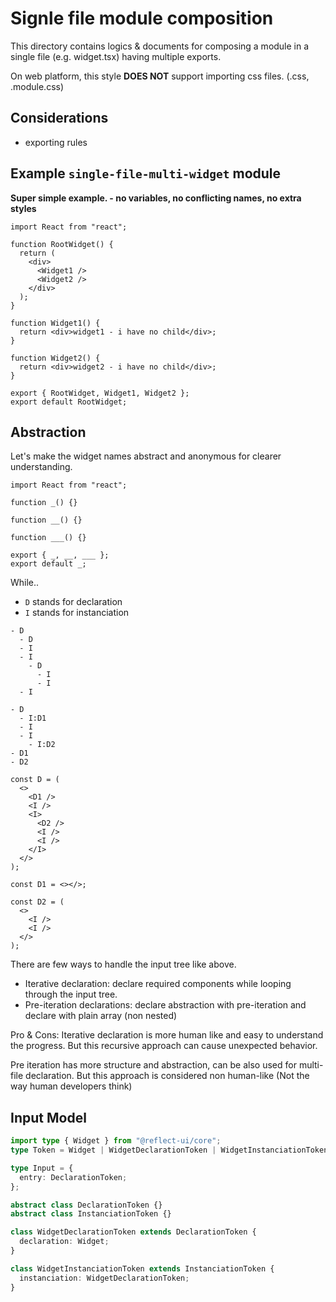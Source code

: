 # Signle file module composition

This directory contains logics & documents for composing a module in a single file (e.g. widget.tsx) having multiple exports.

On web platform, this style **DOES NOT** support importing css files. (.css, .module.css)

## Considerations

- exporting rules

## Example `single-file-multi-widget` module

**Super simple example. - no variables, no conflicting names, no extra styles**

```tsx
import React from "react";

function RootWidget() {
  return (
    <div>
      <Widget1 />
      <Widget2 />
    </div>
  );
}

function Widget1() {
  return <div>widget1 - i have no child</div>;
}

function Widget2() {
  return <div>widget2 - i have no child</div>;
}

export { RootWidget, Widget1, Widget2 };
export default RootWidget;
```

## Abstraction

Let's make the widget names abstract and anonymous for clearer understanding.

```tsx
import React from "react";

function _() {}

function __() {}

function ___() {}

export { _, __, ___ };
export default _;
```

While..

- `D` stands for declaration
- `I` stands for instanciation

```
- D
  - D
  - I
  - I
    - D
      - I
      - I
  - I
```

```
- D
  - I:D1
  - I
  - I
    - I:D2
- D1
- D2
```

```tsx
const D = (
  <>
    <D1 />
    <I />
    <I>
      <D2 />
      <I />
      <I />
    </I>
  </>
);

const D1 = <></>;

const D2 = (
  <>
    <I />
    <I />
  </>
);
```

There are few ways to handle the input tree like above.

- Iterative declaration: declare required components while looping through the input tree.
- Pre-iteration declarations: declare abstraction with pre-iteration and declare with plain array (non nested)

Pro & Cons:
Iterative declaration is more human like and easy to understand the progress. But this recursive approach can cause unexpected behavior.

Pre iteration has more structure and abstraction, can be also used for multi-file declaration. But this approach is considered non human-like (Not the way human developers think)

## Input Model

```ts
import type { Widget } from "@reflect-ui/core";
type Token = Widget | WidgetDeclarationToken | WidgetInstanciationToken;

type Input = {
  entry: DeclarationToken;
};

abstract class DeclarationToken {}
abstract class InstanciationToken {}

class WidgetDeclarationToken extends DeclarationToken {
  declaration: Widget;
}

class WidgetInstanciationToken extends InstanciationToken {
  instanciation: WidgetDeclarationToken;
}
```
